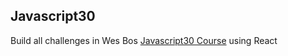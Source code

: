 ## Javascript30
Build all challenges in Wes Bos [Javascript30 Course](https://github.com/wesbos/JavaScript30) using React